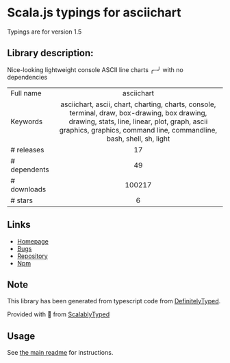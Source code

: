 
# Scala.js typings for asciichart

Typings are for version 1.5

## Library description:
Nice-looking lightweight console ASCII line charts ╭┈╯ with no dependencies

|                    |                 |
| ------------------ | :-------------: |
| Full name          | asciichart |
| Keywords           | asciichart, ascii, chart, charting, charts, console, terminal, draw, box-drawing, box drawing, drawing, stats, line, linear, plot, graph, ascii graphics, graphics, command line, commandline, bash, shell, sh, light |
| # releases         | 17 |
| # dependents       | 49 |
| # downloads        | 100217 |
| # stars            | 6 |

## Links
- [Homepage](https://github.com/kroitor/asciichart)
- [Bugs](https://github.com/kroitor/asciichart/issues)
- [Repository](https://github.com/kroitor/asciichart)
- [Npm](https://www.npmjs.com/package/asciichart)
    


## Note
This library has been generated from typescript code from [DefinitelyTyped](https://definitelytyped.org).

Provided with :purple_heart: from [ScalablyTyped](https://github.com/oyvindberg/ScalablyTyped)

## Usage
See [the main readme](../../readme.md) for instructions.


